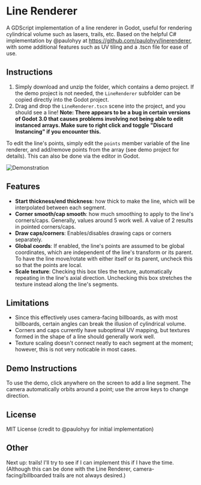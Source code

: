 # Line Renderer
A GDScript implementation of a line renderer in Godot, useful for rendering cylindrical volume such as lasers, trails, etc. Based on the helpful C# implementation by @paulohyy at https://github.com/paulohyy/linerenderer, with some additional features such as UV tiling and a .tscn file for ease of use.

## Instructions
1. Simply download and unzip the folder, which contains a demo project. If the demo project is not needed, the `LineRenderer` subfolder can be copied directly into the Godot project.
2. Drag and drop the `LineRenderer.tscn` scene into the project, and you should see a line! **Note: There appears to be a bug in certain versions of Godot 3.0 that causes problems involving not being able to edit instanced arrays. Make sure to right click and toggle "Discard Instancing" if you encounter this.**

To edit the line's points, simply edit the `points` member variable of the line renderer, and add/remove points from the array (see demo project for details). This can also be done via the editor in Godot.

![Demonstration](https://github.com/dbp8890/LineRenderer/blob/master/linerendererdemo.gif)

## Features
- **Start thickness/end thickness**: how thick to make the line, which will be interpolated between each segment.
- **Corner smooth/cap smooth**: how much smoothing to apply to the line's corners/caps. Generally, values around 5 work well. A value of 2 results in pointed corners/caps.
- **Draw caps/corners**: Enables/disables drawing caps or corners separately.
- **Global coords**: If enabled, the line's points are assumed to be global coordinates, which are independent of the line's transform or its parent. To have the line move/rotate with either itself or its parent, uncheck this so that the points are local.
- **Scale texture**: Checking this box tiles the texture, automatically repeating in the line's axial direction. Unchecking this box stretches the texture instead along the line's segments.

## Limitations
- Since this effectively uses camera-facing billboards, as with most billboards, certain angles can break the illusion of cylindrical volume.
- Corners and caps currently have suboptimal UV mapping, but textures formed in the shape of a line should generally work well.
- Texture scaling doesn't connect neatly to each segment at the moment; however, this is not very noticable in most cases.

## Demo Instructions
To use the demo, click anywhere on the screen to add a line segment. The camera automatically orbits around a point; use the arrow keys to change direction.

## License
MIT License (credit to @paulohyy for initial implementation)

## Other
Next up: trails! I'll try to see if I can implement this if I have the time. (Although this can be done with the Line Renderer, camera-facing/billboarded trails are not always desired.)
